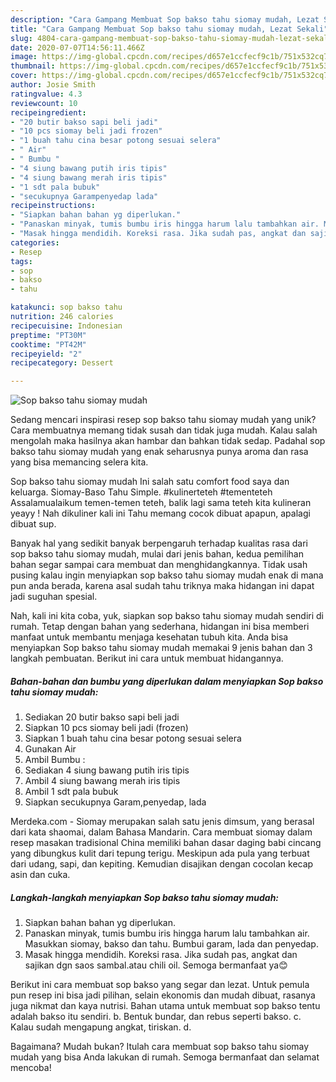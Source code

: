 ```yaml
---
description: "Cara Gampang Membuat Sop bakso tahu siomay mudah, Lezat Sekali"
title: "Cara Gampang Membuat Sop bakso tahu siomay mudah, Lezat Sekali"
slug: 4804-cara-gampang-membuat-sop-bakso-tahu-siomay-mudah-lezat-sekali
date: 2020-07-07T14:56:11.466Z
image: https://img-global.cpcdn.com/recipes/d657e1ccfecf9c1b/751x532cq70/sop-bakso-tahu-siomay-mudah-foto-resep-utama.jpg
thumbnail: https://img-global.cpcdn.com/recipes/d657e1ccfecf9c1b/751x532cq70/sop-bakso-tahu-siomay-mudah-foto-resep-utama.jpg
cover: https://img-global.cpcdn.com/recipes/d657e1ccfecf9c1b/751x532cq70/sop-bakso-tahu-siomay-mudah-foto-resep-utama.jpg
author: Josie Smith
ratingvalue: 4.3
reviewcount: 10
recipeingredient:
- "20 butir bakso sapi beli jadi"
- "10 pcs siomay beli jadi frozen"
- "1 buah tahu cina besar potong sesuai selera"
- " Air"
- " Bumbu "
- "4 siung bawang putih iris tipis"
- "4 siung bawang merah iris tipis"
- "1 sdt pala bubuk"
- "secukupnya Garampenyedap lada"
recipeinstructions:
- "Siapkan bahan bahan yg diperlukan."
- "Panaskan minyak, tumis bumbu iris hingga harum lalu tambahkan air. Masukkan siomay, bakso dan tahu. Bumbui garam, lada dan penyedap."
- "Masak hingga mendidih. Koreksi rasa. Jika sudah pas, angkat dan sajikan dgn saos sambal.atau chili oil. Semoga bermanfaat ya😊"
categories:
- Resep
tags:
- sop
- bakso
- tahu

katakunci: sop bakso tahu 
nutrition: 246 calories
recipecuisine: Indonesian
preptime: "PT30M"
cooktime: "PT42M"
recipeyield: "2"
recipecategory: Dessert

---
```



![Sop bakso tahu siomay mudah](https://img-global.cpcdn.com/recipes/d657e1ccfecf9c1b/751x532cq70/sop-bakso-tahu-siomay-mudah-foto-resep-utama.jpg)

Sedang mencari inspirasi resep sop bakso tahu siomay mudah yang unik? Cara membuatnya memang tidak susah dan tidak juga mudah. Kalau salah mengolah maka hasilnya akan hambar dan bahkan tidak sedap. Padahal sop bakso tahu siomay mudah yang enak seharusnya punya aroma dan rasa yang bisa memancing selera kita.

Sop bakso tahu siomay mudah Ini salah satu comfort food saya dan keluarga. Siomay-Baso Tahu Simple. #kulinerteteh #tementeteh Assalamualaikum temen-temen teteh, balik lagi sama teteh kita kulineran yeayy ! Nah dikuliner kali ini Tahu memang cocok dibuat apapun, apalagi dibuat sup.

Banyak hal yang sedikit banyak berpengaruh terhadap kualitas rasa dari sop bakso tahu siomay mudah, mulai dari jenis bahan, kedua pemilihan bahan segar sampai cara membuat dan menghidangkannya. Tidak usah pusing kalau ingin menyiapkan sop bakso tahu siomay mudah enak di mana pun anda berada, karena asal sudah tahu triknya maka hidangan ini dapat jadi suguhan spesial.


Nah, kali ini kita coba, yuk, siapkan sop bakso tahu siomay mudah sendiri di rumah. Tetap dengan bahan yang sederhana, hidangan ini bisa memberi manfaat untuk membantu menjaga kesehatan tubuh kita. Anda bisa menyiapkan Sop bakso tahu siomay mudah memakai 9 jenis bahan dan 3 langkah pembuatan. Berikut ini cara untuk membuat hidangannya.

<!--inarticleads1-->

##### Bahan-bahan dan bumbu yang diperlukan dalam menyiapkan Sop bakso tahu siomay mudah:

1. Sediakan 20 butir bakso sapi beli jadi
1. Siapkan 10 pcs siomay beli jadi (frozen)
1. Siapkan 1 buah tahu cina besar potong sesuai selera
1. Gunakan  Air
1. Ambil  Bumbu :
1. Sediakan 4 siung bawang putih iris tipis
1. Ambil 4 siung bawang merah iris tipis
1. Ambil 1 sdt pala bubuk
1. Siapkan secukupnya Garam,penyedap, lada


Merdeka.com - Siomay merupakan salah satu jenis dimsum, yang berasal dari kata shaomai, dalam Bahasa Mandarin. Cara membuat siomay dalam resep masakan tradisional China memiliki bahan dasar daging babi cincang yang dibungkus kulit dari tepung terigu. Meskipun ada pula yang terbuat dari udang, sapi, dan kepiting. Kemudian disajikan dengan cocolan kecap asin dan cuka. 

<!--inarticleads2-->

##### Langkah-langkah menyiapkan Sop bakso tahu siomay mudah:

1. Siapkan bahan bahan yg diperlukan.
1. Panaskan minyak, tumis bumbu iris hingga harum lalu tambahkan air. Masukkan siomay, bakso dan tahu. Bumbui garam, lada dan penyedap.
1. Masak hingga mendidih. Koreksi rasa. Jika sudah pas, angkat dan sajikan dgn saos sambal.atau chili oil. Semoga bermanfaat ya😊


Berikut ini cara membuat sop bakso yang segar dan lezat. Untuk pemula pun resep ini bisa jadi pilihan, selain ekonomis dan mudah dibuat, rasanya juga nikmat dan kaya nutrisi. Bahan utama untuk membuat sop bakso tentu adalah bakso itu sendiri. b. Bentuk bundar, dan rebus seperti bakso. c. Kalau sudah mengapung angkat, tiriskan. d. 

Bagaimana? Mudah bukan? Itulah cara membuat sop bakso tahu siomay mudah yang bisa Anda lakukan di rumah. Semoga bermanfaat dan selamat mencoba!
